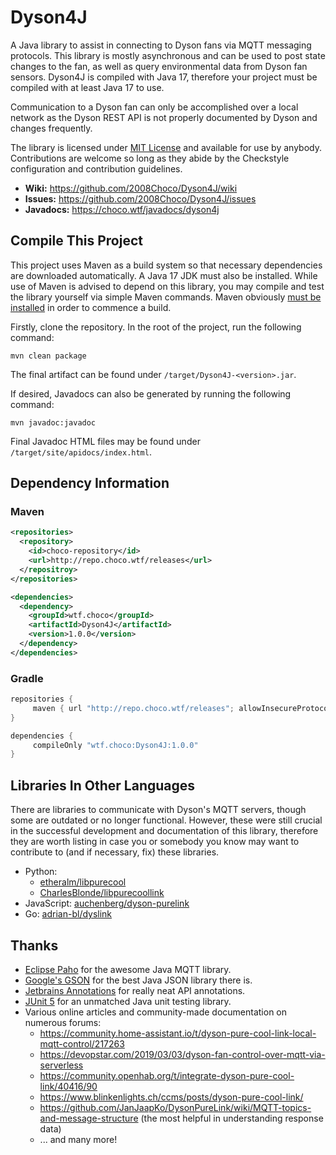 # Dyson4J
A Java library to assist in connecting to Dyson fans via MQTT messaging protocols. This library is mostly asynchronous and can be used to post state changes to the fan, as well as query environmental data from Dyson fan sensors. Dyson4J is compiled with Java 17, therefore your project must be compiled with at least Java 17 to use.

Communication to a Dyson fan can only be accomplished over a local network as the Dyson REST API is not properly documented by Dyson and changes frequently.

The library is licensed under [MIT License](https://opensource.org/licenses/mit-license.php) and available for use by anybody. Contributions are welcome so long as they abide by the Checkstyle configuration and contribution guidelines.

- **Wiki:** https://github.com/2008Choco/Dyson4J/wiki
- **Issues:** https://github.com/2008Choco/Dyson4J/issues
- **Javadocs:** https://choco.wtf/javadocs/dyson4j

## Compile This Project
This project uses Maven as a build system so that necessary dependencies are downloaded automatically. A Java 17 JDK must also be installed. While use of Maven is advised to depend on this library, you may compile and test the library yourself via simple Maven commands. Maven obviously [must be installed](https://maven.apache.org/install.html) in order to commence a build.

Firstly, clone the repository. In the root of the project, run the following command:
```
mvn clean package
```
The final artifact can be found under `/target/Dyson4J-<version>.jar`.

If desired, Javadocs can also be generated by running the following command:
```
mvn javadoc:javadoc
```
Final Javadoc HTML files may be found under `/target/site/apidocs/index.html`.

## Dependency Information
### Maven
```xml
<repositories>
  <repository>
    <id>choco-repository</id>
    <url>http://repo.choco.wtf/releases</url>
  </repositroy>
</repositories>

<dependencies>
  <dependency>
    <groupId>wtf.choco</groupId>
    <artifactId>Dyson4J</artifactId>
    <version>1.0.0</version>
  </dependency>
</dependencies>
```

### Gradle
```groovy
repositories {
     maven { url "http://repo.choco.wtf/releases"; allowInsecureProtocol = true } // Gradle requires "allowInsecureProtocol" for http URLs. This repo will be secured with SSL in the future
}

dependencies {
     compileOnly "wtf.choco:Dyson4J:1.0.0"
}
```

## Libraries In Other Languages
There are libraries to communicate with Dyson's MQTT servers, though some are outdated or no longer functional. However, these were still crucial in the successful development and documentation of this library, therefore they are worth listing in case you or somebody you know may want to contribute to (and if necessary, fix) these libraries.

- Python:
    * [etheralm/libpurecool](https://github.com/etheralm/libpurecool)
    * [CharlesBlonde/libpurecoollink](https://github.com/CharlesBlonde/libpurecoollink)
- JavaScript: [auchenberg/dyson-purelink](https://github.com/auchenberg/dyson-purelink)
- Go: [adrian-bl/dyslink](https://github.com/adrian-bl/dyslink)

## Thanks
- [Eclipse Paho](https://www.eclipse.org/paho/) for the awesome Java MQTT library.
- [Google's GSON](https://github.com/google/gson) for the best Java JSON library there is.
- [Jetbrains Annotations](https://github.com/JetBrains/java-annotations) for really neat API annotations.
- [JUnit 5](https://junit.org/junit5/) for an unmatched Java unit testing library.
- Various online articles and community-made documentation on numerous forums:
    * https://community.home-assistant.io/t/dyson-pure-cool-link-local-mqtt-control/217263
    * https://devopstar.com/2019/03/03/dyson-fan-control-over-mqtt-via-serverless
    * https://community.openhab.org/t/integrate-dyson-pure-cool-link/40416/90
    * https://www.blinkenlights.ch/ccms/posts/dyson-pure-cool-link/
    * https://github.com/JanJaapKo/DysonPureLink/wiki/MQTT-topics-and-message-structure (the most helpful in understanding response data)
    * ... and many more!
